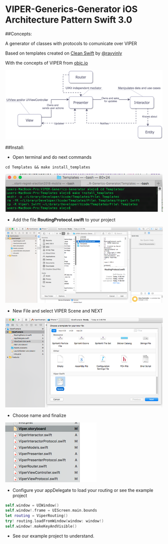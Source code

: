 # VIPER-Generics-Generator iOS Architecture Pattern Swift 3.0

##Concepts:

A generator of classes with protocols to comunicate over VIPER

Based on templates created on [Clean Swift](http://clean-swift.com/) by [@rayvinly](https://twitter.com/rayvinly)

With the concepts of VIPER from [objc.io](https://www.objc.io/issues/13-architecture/viper/#interactor)

![alt tag](https://github.com/alejouribesanchez/VIPER-Generics-Generator/blob/master/Images/viper.png)


##Install:

- Open terminal and do next commands

`cd Templates && make install_templates`

![alt tag](https://github.com/alejouribesanchez/VIPER-Generics-Generator/blob/master/Images/step1.png)

- Add the file **RoutingProtocol.swift** to your project

![alt tag](https://github.com/alejouribesanchez/VIPER-Generics-Generator/blob/master/Images/step2.png)

- New File and select VIPER Scene and NEXT

![alt tag](https://github.com/alejouribesanchez/VIPER-Generics-Generator/blob/master/Images/step3.png)

- Choose name and finalize

![alt tag](https://github.com/alejouribesanchez/VIPER-Generics-Generator/blob/master/Images/step4.png)

- Configure your appDelegate to load your routing or see the example project

```swift
self.window = UIWindow()
self.window!.frame = UIScreen.main.bounds
let routing = ViperRouting()
try! routing.loadFromWindow(window: window!)
self.window!.makeKeyAndVisible()
```


- See our example project to understand.
